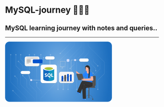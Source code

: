 # MySQL-journey 👩🏻‍💻
## MySQL learning journey with notes and queries..

---

<img src="assets/What_is_SQL_Database.webp" width="350" alt="SQL Logo"/>

